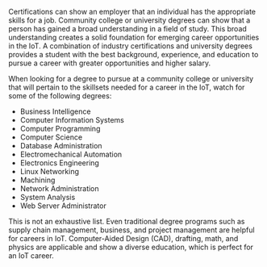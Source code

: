 Certifications can show an employer that an individual has the appropriate skills for a job. Community college or university degrees can show that a person has gained a broad understanding in a field of study. This broad understanding creates a solid foundation for emerging career opportunities in the IoT. A combination of industry certifications and university degrees provides a student with the best background, experience, and education to pursue a career with greater opportunities and higher salary.

When looking for a degree to pursue at a community college or university that will pertain to the skillsets needed for a career in the IoT, watch for some of the following degrees:

- Business Intelligence
- Computer Information Systems
- Computer Programming
- Computer Science
- Database Administration
- Electromechanical Automation
- Electronics Engineering
- Linux Networking
- Machining
- Network Administration
- System Analysis
- Web Server Administrator

This is not an exhaustive list. Even traditional degree programs such as supply chain management, business, and project management are helpful for careers in IoT. Computer-Aided Design (CAD), drafting, math, and physics are applicable and show a diverse education, which is perfect for an IoT career.